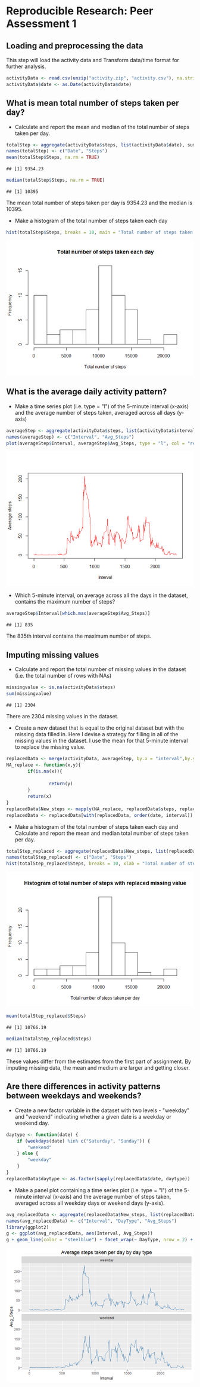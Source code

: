# Reproducible Research: Peer Assessment 1


## Loading and preprocessing the data

This step will load the activity data and Transform data/time format for further analysis.

```r
activityData <- read.csv(unzip("activity.zip", "activity.csv"), na.strings = "NA")
activityData$date <- as.Date(activityData$date)
```


## What is mean total number of steps taken per day?

- Calculate and report the mean and median of the total number of steps taken per day.

```r
totalStep <- aggregate(activityData$steps, list(activityData$date), sum, na.rm = TRUE)
names(totalStep) <- c("Date", "Steps")
mean(totalStep$Steps, na.rm = TRUE)
```

```
## [1] 9354.23
```

```r
median(totalStep$Steps, na.rm = TRUE)
```

```
## [1] 10395
```
The mean total number of steps taken per day is 9354.23 and the median is 10395.

- Make a histogram of the total number of steps taken each day

```r
hist(totalStep$Steps, breaks = 10, main = "Total number of steps taken each day", xlab = "Total number of steps")
```

![](PA1_template_files/figure-html/unnamed-chunk-3-1.png) 

## What is the average daily activity pattern?

- Make a time series plot (i.e. type = "l") of the 5-minute interval (x-axis) and the average number of steps taken, averaged across all days (y-axis)

```r
averageStep <- aggregate(activityData$steps, list(activityData$interval), mean, na.rm = TRUE)
names(averageStep) <- c("Interval", "Avg_Steps")
plot(averageStep$Interval, averageStep$Avg_Steps, type = "l", col = "red", xlab = "Interval", ylab = "Average steps")
```

![](PA1_template_files/figure-html/unnamed-chunk-4-1.png) 

- Which 5-minute interval, on average across all the days in the dataset, contains the maximum number of steps?

```r
averageStep$Interval[which.max(averageStep$Avg_Steps)]
```

```
## [1] 835
```
The 835th interval contains the maximum number of steps.

## Imputing missing values

- Calculate and report the total number of missing values in the dataset (i.e. the total number of rows with NAs)

```r
missingvalue <- is.na(activityData$steps)
sum(missingvalue)
```

```
## [1] 2304
```
There are 2304 missing values in the dataset.

- Create a new dataset that is equal to the original dataset but with the missing data filled in.
Here I devise a strategy for filling in all of the missing values in the dataset. I use the mean for that 5-minute interval to replace the missing value.

```r
replacedData <- merge(activityData, averageStep, by.x = "interval",by.y = "Interval")
NA_replace <- function(x,y){
        if(is.na(x)){

                return(y)
        }
        return(x)
}
replacedData$New_steps <- mapply(NA_replace, replacedData$steps, replacedData$Avg_Steps)
replacedData <- replacedData[with(replacedData, order(date, interval)),]
```

- Make a histogram of the total number of steps taken each day and Calculate and report the mean and median total number of steps taken per day.

```r
totalStep_replaced <- aggregate(replacedData$New_steps, list(replacedData$date), sum)
names(totalStep_replaced) <- c("Date", "Steps")
hist(totalStep_replaced$Steps, breaks = 10, xlab = "Total number of steps taken per day", main = "Histogram of total number of steps with replaced missing value")
```

![](PA1_template_files/figure-html/unnamed-chunk-8-1.png) 

```r
mean(totalStep_replaced$Steps)
```

```
## [1] 10766.19
```

```r
median(totalStep_replaced$Steps)
```

```
## [1] 10766.19
```
These values differ from the estimates from the first part of assignment.
By imputing missing data, the mean and medium are larger and getting closer.

## Are there differences in activity patterns between weekdays and weekends?

- Create a new factor variable in the dataset with two levels - "weekday" and "weekend" indicating whether a given date is a weekday or weekend day.

```r
daytype <- function(date) {
    if (weekdays(date) %in% c("Saturday", "Sunday")) {
        "weekend"
    } else {
        "weekday"
    }
}
replacedData$daytype <- as.factor(sapply(replacedData$date, daytype))
```

- Make a panel plot containing a time series plot (i.e. type = "l") of the 5-minute interval (x-axis) and the average number of steps taken, averaged across all weekday days or weekend days (y-axis).

```r
avg_replacedData <- aggregate(replacedData$New_steps, list(replacedData$interval, replacedData$daytype), mean, na.rm = TRUE)
names(avg_replacedData) <- c("Interval", "DayType", "Avg_Steps")
library(ggplot2)
g <- ggplot(avg_replacedData, aes(Interval, Avg_Steps))
g + geom_line(color = "steelblue") + facet_wrap(~ DayType, nrow = 2) + labs(title = "Average steps taken per day by day type")
```

![](PA1_template_files/figure-html/unnamed-chunk-10-1.png) 
